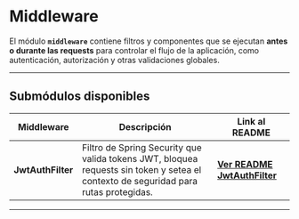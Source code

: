 # Middleware

El módulo **`middleware`** contiene filtros y componentes que se ejecutan
**antes o durante las requests** para controlar el flujo de la aplicación, como
autenticación, autorización y otras validaciones globales.

---

## Submódulos disponibles

| Middleware        | Descripción                                                                                                                         | Link al README                                  |
| ----------------- | ----------------------------------------------------------------------------------------------------------------------------------- | ----------------------------------------------- |
| **JwtAuthFilter** | Filtro de Spring Security que valida tokens JWT, bloquea requests sin token y setea el contexto de seguridad para rutas protegidas. | [**Ver README JwtAuthFilter**](./jwt/README.md) |

---
